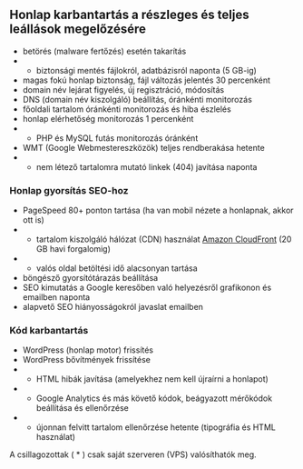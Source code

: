 ## Honlap karbantartás a részleges és teljes leállások megelőzésére

- betörés (malware fertőzés) esetén takarítás
- * biztonsági mentés fájlokról, adatbázisról naponta (5 GB-ig)
- magas fokú honlap biztonság, fájl változás jelentés 30 percenként
- domain név lejárat figyelés, új regisztráció, módosítás
- DNS (domain név kiszolgáló) beállítás, óránkénti monitorozás
- főoldali tartalom óránkénti monitorozás és hiba észlelés
- honlap elérhetőség monitorozás 1 percenként
- * PHP és MySQL futás monitorozás óránként
- WMT (Google Webmestereszközök) teljes rendberakása hetente
- * nem létező tartalomra mutató linkek (404) javítása naponta

### Honlap gyorsítás SEO-hoz

- PageSpeed 80+ ponton tartása (ha van mobil nézete a honlapnak, akkor ott is)
- * tartalom kiszolgáló hálózat (CDN) használat [Amazon CloudFront](http://aws.amazon.com/cloudfront/pricing/) (20 GB havi forgalomig)
- * valós oldal betöltési idő alacsonyan tartása
- böngésző gyorsítótárazás beállítása
- SEO kimutatás a Google keresőben való helyezésről grafikonon és emailben naponta
- alapvető SEO hiányosságokról javaslat emailben

### Kód karbantartás

- WordPress (honlap motor) frissítés
- WordPress bővítmények frissítése
- * HTML hibák javítása (amelyekhez nem kell újraírni a honlapot)
- * Google Analytics és más követő kódok, beágyazott mérőkódok beállítása és ellenőrzése
- * újonnan felvitt tartalom ellenőrzése hetente (tipográfia és HTML használat)

A csillagozottak ( * ) csak saját szerveren (VPS) valósíthatók meg.
